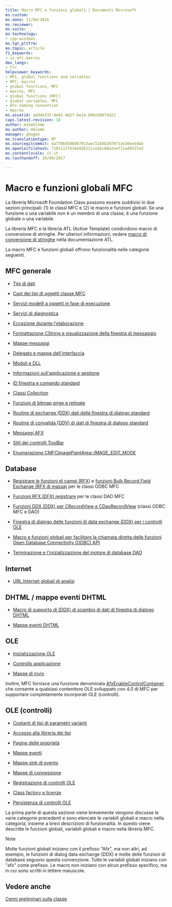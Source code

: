 ```yaml
---
title: Macro MFC e funzioni globali | Documenti Microsoft
ms.custom: 
ms.date: 11/04/2016
ms.reviewer: 
ms.suite: 
ms.technology:
- cpp-windows
ms.tgt_pltfrm: 
ms.topic: article
f1_keywords:
- vc.mfc.macros
dev_langs:
- C++
helpviewer_keywords:
- MFC, global functions and variables
- MFC, macros
- global functions, MFC
- macros, MFC
- global functions [MFC]
- global variables, MFC
- Afx naming convention
- macros
ms.assetid: add4e33f-0e62-4d27-be14-896cb8675d22
caps.latest.revision: 18
author: mikeblome
ms.author: mblome
manager: ghogen
ms.translationtype: MT
ms.sourcegitcommit: 4a770b6508067913aec51b8b3878f33e30eed4bb
ms.openlocfilehash: 71011177634e92b22cce1bc88a2ee711ad9537ed
ms.contentlocale: it-it
ms.lasthandoff: 10/09/2017

---
```

# <a name="mfc-macros-and-globals"></a>Macro e funzioni globali MFC
La libreria Microsoft Foundation Class possono essere suddivisi in due sezioni principali: (1) le classi MFC e (2) le macro e funzioni globali. Se una funzione o una variabile non è un membro di una classe, è una funzione globale o una variabile.  
  
 La libreria MFC e la libreria ATL (Active Template) condividono macro di conversione di stringhe. Per ulteriori informazioni, vedere [macro di conversione di stringhe](../../atl/reference/string-conversion-macros.md) nella documentazione ATL.  
  
 La macro MFC e funzioni globali offrono funzionalità nelle categorie seguenti.  
  
## <a name="general-mfc"></a>MFC generale  
  
-   [Tipi di dati](data-types-mfc.md)  
  
-   [Cast dei tipi di oggetti classe MFC](type-casting-of-mfc-class-objects.md)  
  
-   [Servizi modelli a oggetti in fase di esecuzione](run-time-object-model-services.md)  
  
-   [Servizi di diagnostica](diagnostic-services.md)  
  
-   [Eccezione durante l'elaborazione](exception-processing.md)  
  
-   [Formattazione CString e visualizzazione della finestra di messaggio](cstring-formatting-and-message-box-display.md)  
  
-   [Mappe messaggi](message-map-macros-mfc.md)  

-   [Delegato e mappe dell'interfaccia](delegate-and-interface-maps.md)

-   [Moduli e DLL](extension-dll-macros.md)
  
-   [Informazioni sull'applicazione e gestione](application-information-and-management.md)  
  
-   [ID finestra e comando standard](standard-command-and-window-ids.md)  
  
-   [Classi Collection](collection-class-helpers.md)  
  
-   [Funzioni di bitmap grige e retinate](gray-and-dithered-bitmap-functions.md)  
  
-   [Routine di exchange (DDX) dati della finestra di dialogo standard](standard-dialog-data-exchange-routines.md)  
  
-   [Routine di convalida (DDV) di dati di finestra di dialogo standard](standard-dialog-data-validation-routines.md)  
  
-   [Messaggi AFX](afx-messages.md)  
  
-   [Stili dei controlli ToolBar](toolbar-control-styles.md)  
  
-   [Enumerazione CMFCImagePaintArea::IMAGE_EDIT_MODE](cmfcimagepaintarea-image-edit-mode-enumeration.md)  

  
## <a name="database"></a>Database  
  
-   [Registrare le funzioni di campi (RFX)](record-field-exchange-functions.md) e [funzioni Bulk Record Field Exchange (RFX di massa)](record-field-exchange-functions.md) per le classi ODBC MFC  
  
-   [Funzioni RFX (DFX) registrare](record-field-exchange-functions.md) per le classi DAO MFC  
  
-   [Funzioni DDX (DDX) per CRecordView e CDaoRecordView](dialog-data-exchange-functions-for-crecordview-and-cdaorecordview.md) (classi ODBC MFC e DAO)  
  
-   [Finestra di dialogo delle funzioni di data exchange (DDX) per i controlli OLE](dialog-data-exchange-functions-for-ole-controls.md)  
  
-   [Macro e funzioni globali per facilitare la chiamata diretta delle funzioni Open Database Connectivity (ODBC) API](database-macros-and-globals.md)  
  
-   [Terminazione e l'inizializzazione del motore di database DAO](dao-database-engine-initialization-and-termination.md)  
  
## <a name="internet"></a>Internet  
  
-   [URL Internet globali di analisi](internet-url-parsing-globals.md)  
  
## <a name="dhtml--dhtml-event-maps"></a>DHTML / mappe eventi DHTML  
  
-   [Macro di supporto di (DDX) di scambio di dati di finestra di dialogo DHTML](ddx-dhtml-helper-macros.md)  
  
-   [Mappe eventi DHTML](dhtml-event-maps.md)  
  
## <a name="ole"></a>OLE  
  
-   [Inizializzazione OLE](ole-initialization.md)  
  
-   [Controllo applicazione](application-control.md)  
  
-   [Mappe di invio](dispatch-maps.md)  
  
 Inoltre, MFC fornisce una funzione denominata [AfxEnableControlContainer](ole-initialization.md#afxenablecontrolcontainer) che consente a qualsiasi contenitore OLE sviluppato con 4.0 di MFC per supportare completamente incorporati OLE (controlli).  
  
## <a name="ole-controls"></a>OLE (controlli)  
  
-   [Costanti di tipi di parametri varianti](variant-parameter-type-constants.md)  
  
-   [Accesso alla libreria dei tipi](type-library-access.md)  
  
-   [Pagine delle proprietà](property-pages-mfc.md)  
  
-   [Mappe eventi](event-maps.md)  
  
-   [Mappe sink di evento](event-sink-maps.md)  
  
-   [Mappe di connessione](connection-maps.md)  
  
-   [Registrazione di controlli OLE](registering-ole-controls.md)  
  
-   [Class factory e licenze](class-factories-and-licensing.md)  
  
-   [Persistenza di controlli OLE](persistence-of-ole-controls.md)  
  
 La prima parte di questa sezione viene brevemente vengono discusse le varie categorie precedenti e sono elencate le variabili globali e macro nella categoria, insieme a brevi descrizioni di funzionalità. In questo viene descritte le funzioni globali, variabili globali e macro nella libreria MFC.  
  
> [!NOTE]
>  Molte funzioni globali iniziano con il prefisso "Afx", ma non altri, ad esempio, le funzioni di dialog data exchange (DDX) e molte delle funzioni di database seguono questa convenzione. Tutte le variabili globali iniziano con "afx" come prefisso. Le macro non iniziano con alcun prefisso specifico, ma in cui sono scritti in lettere maiuscole.  
  
## <a name="see-also"></a>Vedere anche  
 [Cenni preliminari sulla classe](../../mfc/class-library-overview.md)




